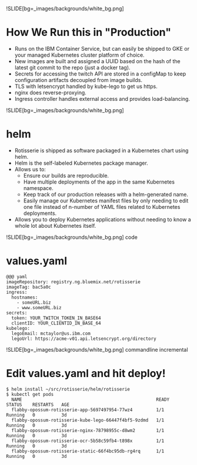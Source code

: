 !SLIDE[bg=_images/backgrounds/white_bg.png]

# How We Run this in "Production"

* Runs on the IBM Container Service, but can easily be shipped to GKE or your
  managed Kubernetes cluster platform of choice.
* New images are built and assigned a UUID based on the hash of the latest
  git commit to the repo (just a docker tag).
* Secrets for accessing the twitch API are stored in a configMap to keep
  configuration artifacts decoupled from image builds.
* TLS with letsencrypt handled by kube-lego to get us https.
* nginx does reverse-proxying.
* Ingress controller handles external access and provides load-balancing.

!SLIDE[bg=_images/backgrounds/white_bg.png]

# helm

* Rotisserie is shipped as software packaged in a Kubernetes chart using helm.
* Helm is the self-labeled Kubernetes package manager.
* Allows us to:
    * Ensure our builds are reproducible.
    * Have multiple deployments of the app in the same Kubernetes namespace.
    * Keep track of our production releases with a helm-generated name.
    * Easily manage our Kubernetes manifest files by only needing to edit one
      file instead of n-number of YAML files related to Kubernetes deployments.
* Allows you to deploy Kubernetes applications without needing to know a whole
  lot about Kubernetes itself.

!SLIDE[bg=_images/backgrounds/white_bg.png] code

# values.yaml

    @@@ yaml
    imageRepository: registry.ng.bluemix.net/rotisserie
    imageTag: bac5a0c
    ingress:
      hostnames:
        - someURL.biz
        - www.someURL.biz
    secrets:
      token: YOUR_TWITCH_TOKEN_IN_BASE64
      clientID: YOUR_CLIENTID_IN_BASE_64
    kubelego:
      legoEmail: mctaylor@us.ibm.com
      legoUrl: https://acme-v01.api.letsencrypt.org/directory


!SLIDE[bg=_images/backgrounds/white_bg.png] commandline incremental

# Edit values.yaml and hit deploy!

    $ helm install ~/src/rotisserie/helm/rotisserie
    $ kubectl get pods
      NAME                                                   READY     STATUS    RESTARTS   AGE
      flabby-opossum-rotisserie-app-5697497954-77wz4         1/1       Running   0          3d
      flabby-opossum-rotisserie-kube-lego-66447f4bf5-9zdmd   1/1       Running   0          3d
      flabby-opossum-rotisserie-nginx-78798955c-d8wm2        1/1       Running   0          3d
      flabby-opossum-rotisserie-ocr-5b58c59fb4-t898x         1/1       Running   0          3d
      flabby-opossum-rotisserie-static-66f4bc95db-rg4rq      1/1       Running   0          3d
